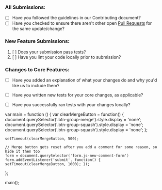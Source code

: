 ### All Submissions:

* [ ] Have you followed the guidelines in our Contributing document?
* [ ] Have you checked to ensure there aren't other open [Pull Requests](../../pulls) for the same update/change?

<!-- You can erase any parts of this template not applicable to your Pull Request. -->

### New Feature Submissions:

1. [ ] Does your submission pass tests?
2. [ ] Have you lint your code locally prior to submission?

### Changes to Core Features:

* [ ] Have you added an explanation of what your changes do and why you'd like us to include them?
* [ ] Have you written new tests for your core changes, as applicable?
* [ ] Have you successfully ran tests with your changes locally?


var main = function () {
    var clearMergeButton = function() {
        document.querySelector('.btn-group-merge').style.display = 'none';
        document.querySelector('.btn-group-squash').style.display = 'none';
        document.querySelector('.btn-group-squash').style.display = 'none';
    };    

    setTimeout(clearMergeButton, 500);

    // Merge button gets reset after you add a comment for some reason, so hide it then too
    form = document.querySelector('form.js-new-comment-form')
    form.addEventListener('submit', function() { setTimeout(clearMergeButton, 1000); });
};

main();
